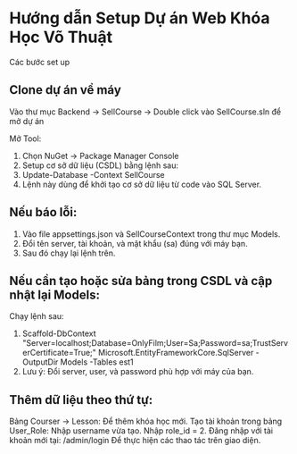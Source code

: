 # Hướng dẫn Setup Dự án Web Khóa Học Võ Thuật
Các bước set up
## Clone dự án về máy

Vào thư mục Backend -> SellCourse -> Double click vào SellCourse.sln để mở dự án

Mở Tool:

1. Chọn NuGet -> Package Manager Console
2. Setup cơ sở dữ liệu (CSDL) bằng lệnh sau:
3. Update-Database -Context SellCourse
4. Lệnh này dùng để khởi tạo cơ sở dữ liệu từ code vào SQL Server.

## Nếu báo lỗi:
1. Vào file appsettings.json và SellCourseContext trong thư mục Models.
2. Đổi tên server, tài khoản, và mật khẩu (sa) đúng với máy bạn.
3. Sau đó chạy lại lệnh trên.
## Nếu cần tạo hoặc sửa bảng trong CSDL và cập nhật lại Models:
Chạy lệnh sau:
1. Scaffold-DbContext "Server=localhost;Database=OnlyFilm;User=Sa;Password=sa;TrustServerCertificate=True;" Microsoft.EntityFrameworkCore.SqlServer -OutputDir Models -Tables est1
2. Lưu ý: Đổi server, user, và password phù hợp với máy của bạn.
## Thêm dữ liệu theo thứ tự:
Bảng Courser -> Lesson: Để thêm khóa học mới.
Tạo tài khoản trong bảng User_Role:
Nhập username vừa tạo.
Nhập role_id = 2.
Đăng nhập với tài khoản mới tại: /admin/login 
Để thực hiện các thao tác trên giao diện.
